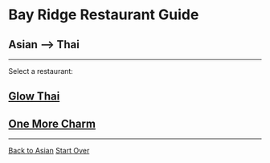 # Bay Ridge Restaurant Guide
## Asian --> Thai
---
Select a restaurant:
## [Glow Thai](http://www.glowthairestaurant.com/)
## [One More Charm](https://www.onemorecharm.com/)
---
[Back to Asian](../asian/asian.md)
[Start Over](../home.md)
